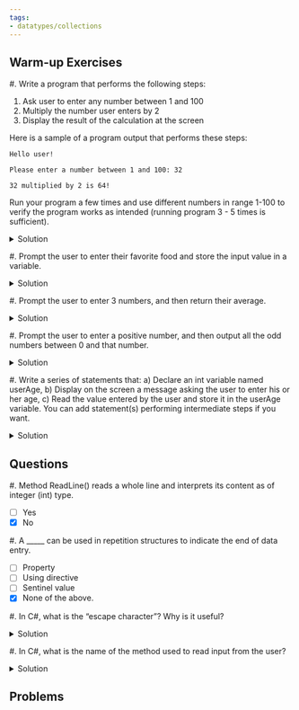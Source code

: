 ```yaml
---
tags:
- datatypes/collections
---
```


## Warm-up Exercises

#. Write a program that performs the following steps:

1. Ask user to enter any number between 1 and 100
2. Multiply the number user enters by 2
3. Display the result of the calculation at the screen

Here is a sample of a program output that performs these steps:

```
Hello user!

Please enter a number between 1 and 100: 32

32 multiplied by 2 is 64!
```

Run your program a few times and use different numbers in range 1-100 to verify the program works as intended (running program 3 - 5 times is sufficient).

<details>
<summary>Solution</summary>

```cs
Console.WriteLine("Hello user!");
Console.Write("Please enter a number between 1 and 100: ");
double input = double.Parse(Console.ReadLine());
Console.WriteLine($"{input} multiplied by 2 is {input * 2}!");
```

</details>

#. Prompt the user to enter their favorite food and store the input value in a variable.

<details>
<summary>Solution</summary>

```cs
Console.Write("Enter your favorite food:");
string uInput = Console.ReadLine();
```
</details>

#. Prompt the user to enter 3 numbers, and then return their average.

<details>
<summary>Solution</summary>

```cs
	decimal[] nums = new decimal[3];
	Console.WriteLine("Please enter 3 numbers.");
	
	for (int i = 1; i < 4; i++)
	{
		Console.Write($"\n{i}: ");
		nums[i] = Console.ReadLine();
	}
	Console.WriteLine($"\n"The average of these numbers is: {(nums[0] + nums[1] + nums[2]) / 3});
```
</details>

#. Prompt the user to enter a positive number, and then output all the odd numbers between 0 and that number.​

<details>
<summary>Solution</summary>

```cs
    Console.Write("Please enter a positive number: ");
    int uInput = int.Parse(Console.ReadLine());
    
    for (int i = 0; i <= uInput; i++)
    {
        if (i % 2 == 1)
            Console.Write(i + " ");
    }
```

</details>

#. Write a series of statements that: 
	a) Declare an int variable named userAge, 
	b) Display on the screen a message asking the user to enter his or her age, 
	c) Read the value entered by the user and store it in the userAge variable. 
You can add statement(s) performing intermediate steps if you want.

<details>
<summary>Solution</summary>

```cs
	int userAge;
	Console.Write("Please enter your age: ");
	userAge = int.Parse(Console.ReadLine());
```
</details>

## Questions

#. Method ReadLine() reads a whole line and interprets its content as of integer (int) type.

  - [ ] Yes
  - [x] No

#. A _____ can be used in repetition structures to indicate the end of data entry.
- [ ] Property
- [ ] Using directive
- [ ] Sentinel value
- [x] None of the above.

#. In C#, what is the “escape character”? Why is it useful?

<details>
<summary>Solution</summary>
The escape character is `\`. It is useful for telling the compiler that the following character should be interpreted as something other than text, such as a newline in the case of `\n`.
</details>

#. In C#, what is the name of the method used to read input from the user?

<details>
<summary>Solution</summary>
`Console.ReadLine()`
</details>


## Problems